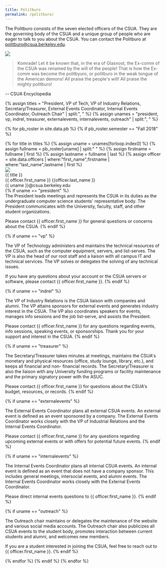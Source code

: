 ```yaml
---
title: Politburo
permalink: /politburo/
---
```


The Politburo consists of the seven elected officers of the CSUA. They are the
governing body of the CSUA and a unique group of people who are eager to talk
to you about the CSUA. You can contact the Politburo at
politburo@csua.berkeley.edu.

![](https://www.csua.berkeley.edu:8080/static/images/pb_fa18.jpg)

> Komrade! Let it be known that, in the era of Glasnost, the Ex-comm of the CSUA was renamed by the will of the people! That is how the Ex-comm was become the politbyuro, or politburo in the weak tongue of the American demons! All praise the people's will! All praise the mighty politburo!

-- CSUA Encyclopedia

{% assign titles = "President, VP of Tech, VP of Industry Relations, Secretary/Treasurer, External Events Coordinator, Internal Events Coordinator, Outreach Chair" | split:", " %}
{% assign unames = "president, vp, indrel, treasurer, externalevents, internalevents, outreach" | split:", " %}

{% for pb_roster in site.data.pb %}
{% if pb_roster.semester == "Fall 2018" %}

<div class="politburo">
{% for title in titles %}
{% assign uname = unames[forloop.index0] %}
{% assign fullname = pb_roster[uname] | split:" " %}
{% assign firstname = fullname | first %}
{% assign lastname = fullname | last %}
{% assign officer = site.data.officers
	| where:"first_name",firstname
	| where:"last_name",lastname
	| first %}
<div class="pb-member">
<img class="photo-frame" src="https://www.csua.berkeley.edu/media/{{ officer.photo1 }}">
<div class="text">
<div class="title">{{ title }}</div>
<div class="name">{{ officer.first_name }} {{officer.last_name }}</div>
<div class="email">{{ uname }}@csua.berkeley.edu</div>
{% if uname == "president" %}
<div markdown="1" class="about">
The President leads meetings and represents the CSUA in its duties as the
undergraduate computer science students' representative body. The President
communicates with the University, faculty, staff, and other student
organizations.

Please contact {{ officer.first_name }} for general questions or concerns about the CSUA.
{% endif %}

{% if uname == "vp" %}
<div markdown="1" class="about">
The VP of Technology administers and maintains the technical resources of the
CSUA, such as the computer equipment, servers, and list-serves. The VP is also
the head of our root staff and a liaison with all campus IT and technical
services. The VP solves or delegates the solving of any technical issues.

If you have any questions about your account or the CSUA servers or software,
please contact {{ officer.first_name }}.
{% endif %}

{% if uname == "indrel" %}
<div markdown="1" class="about">
The VP of Industry Relations is the CSUA liaison with companies and alumni. The
VP attains sponsors for external events and generates industry interest in the
CSUA. The VP also coordinates speakers for events, manages info sessions and
the job list-serve, and assists the President.

Please contact {{ officer.first_name }} for any questions regarding events, info sessions,
speaking events, or sponsorships. Thank you for your support and interest in
the CSUA.
{% endif %}

{% if uname == "treasurer" %}
<div markdown="1" class="about">
The Secretary/Treasurer takes minutes at meetings, maintains the CSUA's
monetary and physical resources (office, study lounge, library, etc.), and
keeps all financial and non- financial records. The Secretary/Treasurer is also
the liaison with any University funding programs or facility maintenance and
the primary signatory power with the ASUC.

Please contact {{ officer.first_name }} for questions about the CSUA's budget, resources, or
records.
{% endif %}

{% if uname == "externalevents" %}
<div markdown="1" class="about">
The External Events Coordinator plans all external CSUA events. An external
event is defined as an event sponsored by a company. The External Events
Coordinator works closely with the VP of Industrial Relations and the Internal
Events Coordinator.

Please contact {{ officer.first_name }} for any questions regarding upcoming external events or
with offers for potential future events.
{% endif %}

{% if uname == "internalevents" %}
<div markdown="1" class="about">
The Internal Events Coordinator plans all internal CSUA events. An internal
event is defined as an event that does not have a company sponsor. This
includes general meetings, intersocial events, and alumni events. The Internal
Events Coordinator works closely with the External Events Coordinator.

Please direct internal events questions to {{ officer.first_name }}.
{% endif %}

{% if uname == "outreach" %}
<div markdown="1" class="about">
The Outreach chair maintains or delegates the maintenance of the website and
various social media accounts. The Outreach chair also publicizes all CSUA
events to the student body, promotes interaction between current students and
alumni, and welcomes new members.

If you are a student interested in joining the CSUA, feel free to reach out to
{{ officer.first_name }}.
{% endif %}
</div>
</div>
</div>
{% endfor %}
{% endif %}
{% endfor %}
</div>
